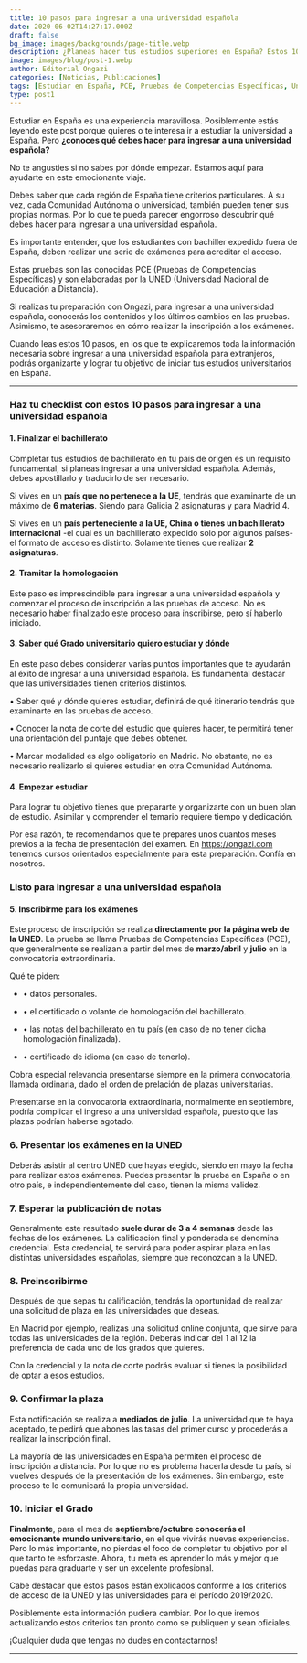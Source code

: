 ```yaml
---
title: 10 pasos para ingresar a una universidad española
date: 2020-06-02T14:27:17.000Z
draft: false
bg_image: images/backgrounds/page-title.webp
description: ¿Planeas hacer tus estudios superiores en España? Estos 10 pasos para ingresar a una universidad española, te ofrecerán toda la info que necesitas saber.
image: images/blog/post-1.webp
author: Editorial Ongazi
categories: [Noticias, Publicaciones]
tags: [Estudiar en España, PCE, Pruebas de Competencias Específicas, Universidad en España, Universidad Española]
type: post1
---
```


Estudiar en España es una experiencia maravillosa. Posiblemente estás leyendo este post porque quieres o te interesa ir a estudiar la universidad a España. Pero **¿conoces qué debes hacer para ingresar a una universidad española?**

No te angusties si no sabes por dónde empezar. Estamos aquí para ayudarte en este emocionante viaje.

Debes saber que cada región de España tiene criterios particulares. A su vez, cada Comunidad Autónoma o universidad, también pueden tener sus propias normas. Por lo que te pueda parecer engorroso descubrir qué debes hacer para ingresar a una universidad española.

Es importante entender, que los estudiantes con bachiller expedido fuera de España, deben realizar una serie de exámenes para acreditar el acceso.

Estas pruebas son las conocidas PCE (Pruebas de Competencias Específicas) y son elaboradas por la UNED (Universidad Nacional de Educación a Distancia).

Si realizas tu preparación con Ongazi, para ingresar a una universidad española, conocerás los contenidos y los últimos cambios en las pruebas. Asimismo, te asesoraremos en cómo realizar la inscripción a los exámenes.

Cuando leas estos 10 pasos, en los que te explicaremos toda la información necesaria sobre ingresar a una universidad española para extranjeros, podrás organizarte y lograr tu objetivo de iniciar tus estudios universitarios en España.

* * *

### Haz tu checklist con estos 10 pasos para ingresar a una universidad española

#### 1. Finalizar el bachillerato

Completar tus estudios de bachillerato en tu país de origen es un requisito fundamental, si planeas ingresar a una universidad española. Además, debes apostillarlo y traducirlo de ser necesario.

Si vives en un **país que no pertenece a la UE**, tendrás que examinarte de un máximo de **6 materias**. Siendo para Galicia 2 asignaturas y para Madrid 4.

Si vives en un **país perteneciente a la UE, China o tienes un bachillerato internacional** -el cual es un bachillerato expedido solo por algunos países- el formato de acceso es distinto. Solamente tienes que realizar **2 asignaturas**.

#### 2. Tramitar la homologación

Este paso es imprescindible para ingresar a una universidad española y comenzar el proceso de inscripción a las pruebas de acceso. No es necesario haber finalizado este proceso para inscribirse, pero sí haberlo iniciado.

#### 3. Saber qué Grado universitario quiero estudiar y dónde

En este paso debes considerar varias puntos importantes que te ayudarán al éxito de ingresar a una universidad española. Es fundamental destacar que las universidades tienen criterios distintos.

 • Saber qué y dónde quieres estudiar, definirá de qué itinerario tendrás que examinarte en las pruebas de acceso.

 • Conocer la nota de corte del estudio que quieres hacer, te permitirá tener una orientación del puntaje que debes obtener.

 • Marcar modalidad es algo obligatorio en Madrid. No obstante, no es necesario realizarlo si quieres estudiar en otra Comunidad Autónoma.

#### 4. Empezar estudiar

Para lograr tu objetivo tienes que prepararte y organizarte con un buen plan de estudio. Asimilar y comprender el temario requiere tiempo y dedicación.

Por esa razón, te recomendamos que te prepares unos cuantos meses previos a la fecha de presentación del examen. En <https://ongazi.com> tenemos cursos orientados especialmente para esta preparación. Confía en nosotros.

### Listo para ingresar a una universidad española

#### 5. Inscribirme para los exámenes

Este proceso de inscripción se realiza **directamente por la página web de la UNED**. La prueba se llama Pruebas de Competencias Específicas (PCE), que generalmente se realizan a partir del mes de **marzo/abril** y **julio** en la convocatoria extraordinaria.

Qué te piden:

-   • datos personales.

-   • el certificado o volante de homologación del bachillerato.

-   • las notas del bachillerato en tu país (en caso de no tener dicha homologación finalizada).

-   • certificado de idioma (en caso de tenerlo).

Cobra especial relevancia presentarse siempre en la primera convocatoria, llamada ordinaria, dado el orden de prelación de plazas universitarias.

Presentarse en la convocatoria extraordinaria, normalmente en septiembre, podría complicar el ingreso a una universidad española, puesto que las plazas podrían haberse agotado.

### 6. Presentar los exámenes en la UNED

Deberás asistir al centro UNED que hayas elegido, siendo en mayo la fecha para realizar estos exámenes. Puedes presentar la prueba en España o en otro país, e independientemente del caso, tienen la misma validez.

### 7. Esperar la publicación de notas

Generalmente este resultado **suele durar de 3 a 4 semanas** desde las fechas de los exámenes. La calificación final y ponderada se denomina credencial. Esta credencial, te servirá para poder aspirar plaza en las distintas universidades españolas, siempre que reconozcan a la UNED.

### 8. Preinscribirme

Después de que sepas tu calificación, tendrás la oportunidad de realizar una solicitud de plaza en las universidades que deseas.

En Madrid por ejemplo, realizas una solicitud online conjunta, que sirve para todas las universidades de la región. Deberás indicar del 1 al 12 la preferencia de cada uno de los grados que quieres.

Con la credencial y la nota de corte podrás evaluar si tienes la posibilidad de optar a esos estudios.

### 9. Confirmar la plaza

Esta notificación se realiza a **mediados de julio**. La universidad que te haya aceptado, te pedirá que abones las tasas del primer curso y procederás a realizar la inscripción final.

La mayoría de las universidades en España permiten el proceso de inscripción a distancia. Por lo que no es problema hacerla desde tu país, si vuelves después de la presentación de los exámenes. Sin embargo, este proceso te lo comunicará la propia universidad.

### 10. Iniciar el Grado

**Finalmente**, para el mes de **septiembre/octubre conocerás el emocionante mundo universitario**, en el que vivirás nuevas experiencias. Pero lo más importante, no pierdas el foco de completar tu objetivo por el que tanto te esforzaste. Ahora, tu meta es aprender lo más y mejor que puedas para graduarte y ser un excelente profesional.

Cabe destacar que estos pasos están explicados conforme a los criterios de acceso de la UNED y las universidades para el período 2019/2020.

Posiblemente esta información pudiera cambiar. Por lo que iremos actualizando estos criterios tan pronto como se publiquen y sean oficiales.

¡Cualquier duda que tengas no dudes en contactarnos!

* * *
